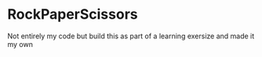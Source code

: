 # RockPaperScissors
Not entirely my code but build this as part of a learning exersize and made it my own
